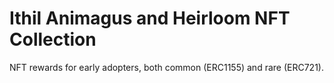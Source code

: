 # Ithil Animagus and Heirloom NFT Collection
NFT rewards for early adopters, both common (ERC1155) and rare (ERC721).
